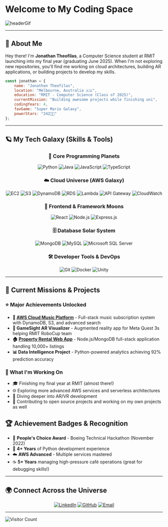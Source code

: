 # Welcome to My Coding Space

![headerGif](./coverScreen.gif)

<div align="center">

</div>

---

## 🚀 About Me

Hey there! I'm **Jonathan Theofilas**, a Computer Science student at RMIT launching into my final year (graduating June 2025). When I'm not exploring new repositories, you'll find me working on cloud architectures, building AR applications, or building projects to develop my skills. 


```javascript
const jonathan = {
    name: "Jonathan Theofilas",
    location: "Melbourne, Australia 🇦🇺",
    education: "RMIT - Computer Science (Class of 2025)",
    currentMission: "Building awesome projects while finishing uni",
    codingYears: 4,
    favGame: "Super Mario Galaxy",
    powerStars: "242👑👑"
};
```

---

## 🪐 My Tech Galaxy (Skills & Tools)

<div align="center">

### 🌟 Core Programming Planets
![Python](https://img.shields.io/badge/Python-3776AB?style=for-the-badge&logo=python&logoColor=white) 
![Java](https://img.shields.io/badge/Java-ED8B00?style=for-the-badge&logo=java&logoColor=white) 
![JavaScript](https://img.shields.io/badge/JavaScript-F7DF1E?style=for-the-badge&logo=javascript&logoColor=black) 
![TypeScript](https://img.shields.io/badge/TypeScript-007ACC?style=for-the-badge&logo=typescript&logoColor=white)

### ☁️ Cloud Universe (AWS Galaxy)
![EC2](https://img.shields.io/badge/Amazon%20EC2-FF9900?style=for-the-badge&logo=amazon-ec2&logoColor=white)
![S3](https://img.shields.io/badge/Amazon%20S3-569A31?style=for-the-badge&logo=amazon-s3&logoColor=white)
![DynamoDB](https://img.shields.io/badge/Amazon%20DynamoDB-4053D6?style=for-the-badge&logo=amazon-dynamodb&logoColor=white)
![RDS](https://img.shields.io/badge/Amazon%20RDS-527FFF?style=for-the-badge&logo=amazon-rds&logoColor=white)
![Lambda](https://img.shields.io/badge/AWS%20Lambda-FF9900?style=for-the-badge&logo=aws-lambda&logoColor=white)
![API Gateway](https://img.shields.io/badge/Amazon%20API%20Gateway-FF4F8B?style=for-the-badge&logo=amazon-api-gateway&logoColor=white)
![CloudWatch](https://img.shields.io/badge/Amazon%20CloudWatch-FF4F8B?style=for-the-badge&logo=amazon-cloudwatch&logoColor=white)

### 🌙 Frontend & Framework Moons
![React](https://img.shields.io/badge/React-20232A?style=for-the-badge&logo=react&logoColor=61DAFB)
![Node.js](https://img.shields.io/badge/Node.js-43853D?style=for-the-badge&logo=node.js&logoColor=white)
![Express.js](https://img.shields.io/badge/Express.js-404D59?style=for-the-badge)

### 🗄️ Database Solar System
![MongoDB](https://img.shields.io/badge/MongoDB-4EA94B?style=for-the-badge&logo=mongodb&logoColor=white)
![MySQL](https://img.shields.io/badge/MySQL-005C84?style=for-the-badge&logo=mysql&logoColor=white)
![Microsoft SQL Server](https://img.shields.io/badge/Microsoft%20SQL%20Server-CC2927?style=for-the-badge&logo=microsoft%20sql%20server&logoColor=white)

### 🛠️ Developer Tools & DevOps
![Git](https://img.shields.io/badge/Git-F05032?style=for-the-badge&logo=git&logoColor=white)
![Docker](https://img.shields.io/badge/Docker-2496ED?style=for-the-badge&logo=docker&logoColor=white)
![Unity](https://img.shields.io/badge/Unity-000000?style=for-the-badge&logo=unity&logoColor=white)

</div>

---

## 🌠 Current Missions & Projects

### ⭐ Major Achievements Unlocked
- **🎵 [AWS Cloud Music Platform](https://github.com/JonathanTheofilas/AWS-Music-Subscription-System.git)** - Full-stack music subscription system with DynamoDB, S3, and advanced search
- **🤖 GameSight AR Visualizer** - Augmented reality app for Meta Quest 3s helping RMIT RoboCup team
- **🏠 [Property Rental Web App](https://github.com/JonathanTheofilas/AirBnB-Clone---Property-Booking-Platform.git)** - Node.js/MongoDB full-stack application handling 10,000+ listings
- **📊 Data Intelligence Project** - Python-powered analytics achieving 92% prediction accuracy

### 🚀 What I'm Working On
- 🎓 Finishing my final year at RMIT (almost there!)
- 🌐 Exploring more advanced AWS services and serverless architectures
- 📱 Diving deeper into AR/VR development
- 🤝 Contributing to open source projects and working on my own projects as well


## 🏆 Achievement Badges & Recognition

- 🥇 **People's Choice Award** - Boeing Technical Hackathon (November 2022)
- 🎯 **4+ Years** of Python development experience
- ☁️ **AWS Advanced** - Multiple services mastered
- ☕ **5+ Years** managing high-pressure café operations (great for debugging skills!)

---

## 🌍 Connect Across the Universe

<div align="center">

[![LinkedIn](https://img.shields.io/badge/LinkedIn-0077B5?style=for-the-badge&logo=linkedin&logoColor=white)](www.linkedin.com/in/jonathan-theofilas-9454732b7)
[![GitHub](https://img.shields.io/badge/GitHub-100000?style=for-the-badge&logo=github&logoColor=white)](https://github.com/JonathanTheofilas)
[![Email](https://img.shields.io/badge/Email-D14836?style=for-the-badge&logo=gmail&logoColor=white)](mailto:JTheofilas24@gmail.com)

</div>

---

![Visitor Count](https://komarev.com/ghpvc/?username=JTheofilas24&color=4FC3F7&style=for-the-badge&label=GALAXY+VISITORS)

</div>
